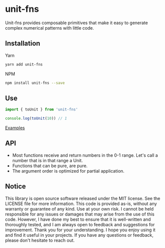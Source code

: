 <!-- infuser start title -->  
# unit-fns  
<!-- infuser end title -->
<!-- infuser start description -->  
Unit-fns provides composable primitives that make it easy to generate complex numerical patterns with little code.  
<!-- infuser end description -->

<!-- infuser start installation -->  
## Installation  
Yarn  
```bash  
yarn add unit-fns  
```  
NPM  
```bash  
npm install unit-fns --save  
```  
<!-- infuser end installation -->

<!-- infuser start usage -->
<!-- infuser end usage -->

## Use

```typescript
import { toUnit } from 'unit-fns'

console.log(toUnit(10)) // 1
```

[Examples](https://github.com/skulptur/unit-fns/tree/master/example)

## API

- Most functions receive and return numbers in the 0-1 range. Let's call a number that is in that range a Unit.
- Functions that can be pure, are pure.
- The argument order is optimized for partial application.

<!-- infuser start development -->
<!-- infuser end development -->

<!-- infuser start footer -->  
## Notice  
This library is open source software released under the MIT license. See the LICENSE file for more information. This code is provided as-is, without any warranty or guarantee of any kind. Use at your own risk. I cannot be held responsible for any issues or damages that may arise from the use of this code. However, I have done my best to ensure that it is well-written and thoroughly tested, and I am always open to feedback and suggestions for improvement. Thank you for your understanding. I hope you enjoy using it and find it useful in your projects. If you have any questions or feedback, please don't hesitate to reach out.  
<!-- infuser end footer -->
